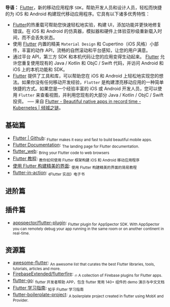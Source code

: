 **导语：** [Flutter](https://flutter.io)，新的移动应用程序 `SDK`，帮助开发人员和设计人员，轻松而快捷的为 iOS 和 Android 构建现代移动应用程序。它具有以下诸多优秀特性：

- [Flutter](https://flutter.io)的热重载可帮助您快速轻松地实验，构建 UI，添加功能并更快地修复错误。在 iOS 和 Android 的仿真器，模拟器和硬件上体验亚秒级重新载入时间，而不会丢失状态。
- 使用 [Flutter](https://flutter.io) 内置的精美 `Material Design` 和 Cupertino（iOS 风格）小部件，丰富的动作 API，流畅的自然滚动和平台感知，让您的用户满意。
- 通过平台 API，第三方 SDK 和本机代码让您的应用变得生动起来。 [Flutter](https://flutter.io) 允许您重复使用现有的 Java / Kotlin 和 ObjC / Swift 代码，并访问 Android 和 iOS 上的本机功能和 SDK。
- [Flutter](https://flutter.io) 提供了工具和库，可以帮助您在 iOS 和 Android 上轻松地实现您的想法。如果你没有任何移动开发经验，`Flutter` 是构建漂亮移动应用的一种简单快捷的方式。如果您是一个经验丰富的 iOS 或 Android 开发人员，您可以使用 `Flutter` 来查看视图，并利用您现有的大部分 Java / Kotlin / ObjC / Swift 投资。 ── 来自 [Flutter - Beautiful native apps in record time - Kubernetes | 倾城之链](https://nicelinks.site/post/5b37d29e187e143b63cf01f0)。

## 基础篇

- [Flutter | Github](https://github.com/flutter/flutter): <sub>Flutter makes it easy and fast to build beautiful mobile apps. </sub>
- [Flutter Documentation](https://flutter.io/docs): <sub>The landing page for Flutter documentation.</sub>
- [flutter_web](https://github.com/flutter/flutter_web): <sub>Bring your Flutter code to web browsers</sub>
- [Flutter 教程](https://flutterchina.club/tutorials/): <sub>教你如何使用 Flutter 框架构建 iOS 和 Android 移动应用程序</sub>
- [使用 Flutter 构建精美的界面](https://codelabs.developers.google.com/codelabs/flutter-cn/): <sub>使用 Flutter 构建精美的界面的简易教程</sub>
- [flutter-in-action](https://github.com/flutterchina/flutter-in-action): <sub>《Flutter 实战》电子书</sub>

## 进阶篇

## 插件篇

- [appspector/flutter-plugin](https://github.com/appspector/flutter-plugin): <sub>Flutter plugin for AppSpector SDK. With AppSpector you can remotely debug your app running in the same room or on another continent in real-time.</sub>

## 资源篇

- [awesome-flutter](https://github.com/Solido/awesome-flutter): <sub>An awesome list that curates the best Flutter libraries, tools, tutorials, articles and more.</sub>
- [FirebaseExtended/flutterfire](https://github.com/FirebaseExtended/flutterfire): <sub>🔥 A collection of Firebase plugins for Flutter apps.</sub>
- [flutter-go](https://github.com/alibaba/flutter-go): <sub>flutter 开发者帮助 APP，包含 flutter 常用 140+ 组件的 demo 演示与中文文档</sub>
- [Flutter 学习指南](https://zhuanlan.zhihu.com/flutter): <sub>知乎 Flutter 学习指南</sub>
- [flutter-boilerplate-project](https://github.com/zubairehman/flutter-boilerplate-project): <sub>A boilerplate project created in flutter using MobX and Provider.</sub>
